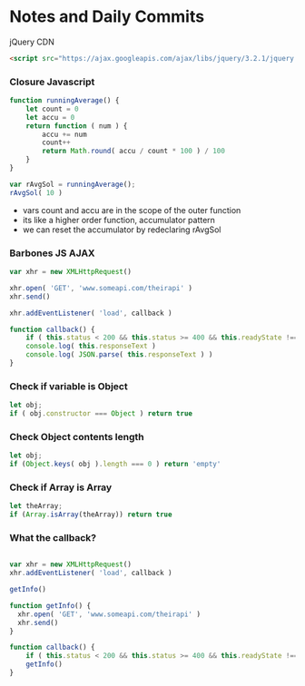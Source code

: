 # Notes and Daily Commits


jQuery CDN
```html
<script src="https://ajax.googleapis.com/ajax/libs/jquery/3.2.1/jquery.min.js"></script>
```

### Closure Javascript
```javascript
function runningAverage() {
    let count = 0
    let accu = 0
    return function ( num ) {
        accu += num
        count++
        return Math.round( accu / count * 100 ) / 100
    }
}

var rAvgSol = runningAverage();
rAvgSol( 10 )
```

* vars count and accu are in the scope of the outer function
* its like a higher order function, accumulator pattern
* we can reset the accumulator by redeclaring rAvgSol


### Barbones JS AJAX
```javascript
var xhr = new XMLHttpRequest()

xhr.open( 'GET', 'www.someapi.com/theirapi' )
xhr.send()

xhr.addEventListener( 'load', callback )

function callback() {
    if ( this.status < 200 && this.status >= 400 && this.readyState !== 1 ) return
    console.log( this.responseText )
    console.log( JSON.parse( this.responseText ) )
}
```

### Check if variable is Object
```javascript
let obj;
if ( obj.constructor === Object ) return true
```

### Check Object contents length
```javascript
let obj;
if (Object.keys( obj ).length === 0 ) return 'empty'
```

### Check if Array is Array
```javascript
let theArray;
if (Array.isArray(theArray)) return true
```

### What the callback?
```javascript

var xhr = new XMLHttpRequest()
xhr.addEventListener( 'load', callback )

getInfo()

function getInfo() {
  xhr.open( 'GET', 'www.someapi.com/theirapi' )
  xhr.send()
}

function callback() {
    if ( this.status < 200 && this.status >= 400 && this.readyState !== 1 ) return
    getInfo()
}
```
